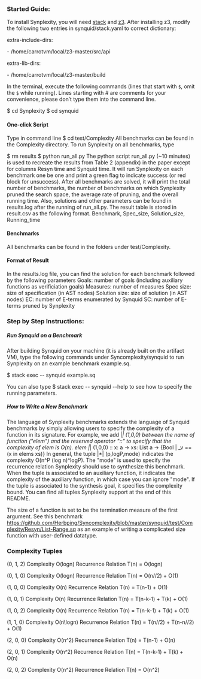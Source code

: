 ### Started Guide:

To install Synplexity, you will need [stack](https://docs.haskellstack.org/en/stable/README/) and [z3](https://github.com/Z3Prover/z3/releases/tag/z3-4.7.1). After installing z3, modify the following two entries in synquid/stack.yaml to correct dictionary:

extra-include-dirs:

  \- /home/carrotvm/local/z3-master/src/api
  
extra-lib-dirs:

  \- /home/carrotvm/local/z3-master/build  

In the terminal, execute the following commands (lines that start with `$`, omit the `$` while running). Lines starting with # are comments for your convenience, please don’t type them into the command line. 

$ cd Synplexity
$ cd synquid

#### One-click Script
Type in command line
$ cd test/Complexity
All benchmarks can be found in the Complexity directory. To run Synplexity on all benchmarks, type

$ rm results
$ python run_all.py
The python script run_all.py (~10 minutes) is used to recreate the results from Table 2 (appendix) in the paper except for columns Resyn time and Synquid time. It will run Synplexity on each benchmark one be one and print a green flag to indicate success (or red block for unsuccess). After all benchmarks are solved, it will print the total number of benchmarks, the number of benchmarks on which Synplexity pruned the search space, the average rate of pruning, and the overall running time. 
Also, solutions and other parameters can be found in results.log after the running of run_all.py. 
The result table is stored in result.csv as the following format.
Benchmark, Spec_size, Solution_size, Running_time

#### Benchmarks

All benchmarks can be found in the folders under test/Complexity.

#### Format of Result

In the results.log file, you can find the solution for each benchmark followed by the following parameters
Goals: number of goals (including auxiliary functions as verificiation goals)
Measures: number of measures 
Spec size: size of specification (in AST nodes)
Solution size: size of solution (in AST nodes)
EC: number of E-terms enumerated by Synquid
SC: number of E-terms pruned by Synplexity


### Step by Step Instructions:

##### Run Synquid on a Benchmark

After building Synquid on your machine (it is already built on the artifact VM), type the following commands under Syncomplexity/synquid to run Synplexity on an example benchmark example.sq.

$ stack exec -- synquid example.sq

You can also type 
$ stack exec -- synquid --help 
to see how to specify the running parameters.

##### How to Write a New Benchmark

The language of Synplexity benchmarks extends the language of Synquid benchmarks by simply allowing users to specify the complexity of a function in its signature. For example, we add |*| (1,0,0) between the name of function ("elem") and the reserved operator "::" to specify that the complexity of elem is O(n).
elem  |*| (1,0,0)  :: x: a -> xs: List a -> {Bool | _v == (x in elems xs)}
In general, the tuple |*| (p,logP,mode) indicates the complexity O(n^P (log n)^logP). The "mode" is used to specify the recurrence relation Synplexity should use to synthesize this benchmark. When the tuple is associated to an auxiliary function, it indicates the complexity of the auxiliary function, in which case you can ignore "mode". If the tuple is associated to the synthesis goal, it specifies the complexity bound. You can find all tuples Synplexity support at the end of this README. 

The size of a function is set to be the termination measure of the first argument. See this benchmark https://github.com/Herbping/Syncomplexity/blob/master/synquid/test/Complexity/Resyn/List-Range.sq
as an example of writing a complicated size function with user-defined datatype.

### Complexity Tuples
(0, 1, 2)   Complexity O(logn) 
            Recurrence Relation T(n) = O(logn)

(0, 1, 0)   Complexity O(logn) 
            Recurrence Relation T(n) = O(n//2) + O(1)

(1, 0, 0)   Complexity O(n) 
            Recurrence Relation T(n) = T(n-1) + O(1)

(1, 0, 1)   Complexity O(n) 
            Recurrence Relation T(n) = T(n-k-1) + T(k) + O(1)

(1, 0, 2)   Complexity O(n) 
            Recurrence Relation T(n) = T(n-k-1) + T(k) + O(1)

(1, 1, 0)   Complexity O(n\logn) 
            Recurrence Relation T(n) = T(n//2) + T(n-n//2) + O(1)

(2, 0, 0)   Complexity O(n^2) 
            Recurrence Relation T(n) = T(n-1) + O(n)

(2, 0, 1)   Complexity O(n^2) 
            Recurrence Relation T(n) = T(n-k-1) + T(k) + O(n)

(2, 0, 2)   Complexity O(n^2) 
            Recurrence Relation T(n) = O(n^2)
